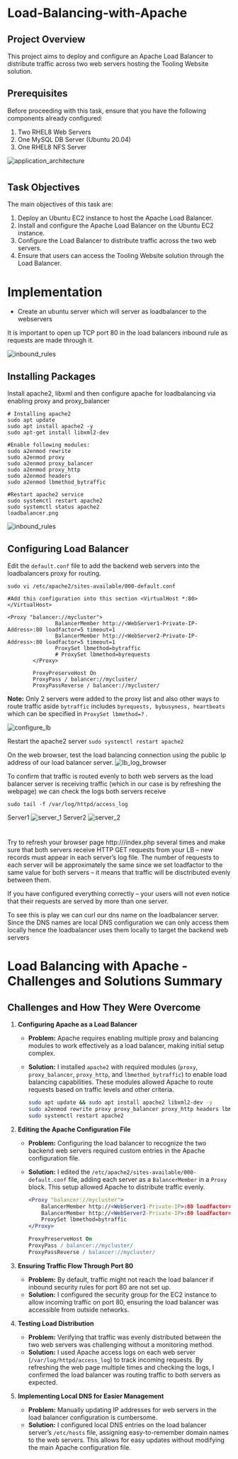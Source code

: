 # Load-Balancing-with-Apache

## Project Overview

This project aims to deploy and configure an Apache Load Balancer to distribute traffic across two web servers hosting the Tooling Website solution.

## Prerequisites

Before proceeding with this task, ensure that you have the following components already configured:

1. Two RHEL8 Web Servers
2. One MySQL DB Server (Ubuntu 20.04)
3. One RHEL8 NFS Server

![application_architecture](images/_3tier%20web%20application.png)
#

## Task Objectives

The main objectives of this task are:

1. Deploy an Ubuntu EC2 instance to host the Apache Load Balancer.
2. Install and configure the Apache Load Balancer on the Ubuntu EC2 instance.
3. Configure the Load Balancer to distribute traffic across the two web servers.
4. Ensure that users can access the Tooling Website solution through the Load Balancer.

# Implementation

- Create an ubuntu server which will server as loadbalancer to the webservers


It is important to open up TCP port 80 in the load balancers inbound rule as requests are made through it.

![inbound_rules](images/Screen_load.png)

## Installing Packages

Install apache2, libxml and then configure apache for loadbalancing via enabling proxy and proxy_balancer
```
# Installing apache2
sudo apt update
sudo apt install apache2 -y
sudo apt-get install libxml2-dev
```
```
#Enable following modules:
sudo a2enmod rewrite
sudo a2enmod proxy
sudo a2enmod proxy_balancer
sudo a2enmod proxy_http
sudo a2enmod headers
sudo a2enmod lbmethod_bytraffic
```
```
#Restart apache2 service
sudo systemctl restart apache2
sudo systemctl status apache2
loadbalancer.png
```
![inbound_rules](images/loadbalancer.png)



## Configuring Load Balancer

Edit the `default.conf` file to add the backend web servers into the loadbalancers proxy for routing.
```
sudo vi /etc/apache2/sites-available/000-default.conf

```
```
#Add this configuration into this section <VirtualHost *:80>  </VirtualHost>

<Proxy "balancer://mycluster">
               BalancerMember http://<WebServer1-Private-IP-Address>:80 loadfactor=5 timeout=1
               BalancerMember http://<WebServer2-Private-IP-Address>:80 loadfactor=5 timeout=1
               ProxySet lbmethod=bytraffic
               # ProxySet lbmethod=byrequests
        </Proxy>

        ProxyPreserveHost On
        ProxyPass / balancer://mycluster/
        ProxyPassReverse / balancer://mycluster/
```
**Note:** Only 2 servers were added to the proxy list and also other ways to route traffic aside `bytraffic` includes `byrequests, bybusyness, heartbeats` which can be specified in `ProxySet lbmethod=?` .

![configure_lb](images/4.configure_lb.jpg)

Restart the apache2 server `sudo systemctl restart apache2`

On the web browser, test the load balancing connection using the public Ip address of our load balancer server.
![lb_log_browser](images/tooling.png)

To confirm that traffic is routed evenly to both web servers as the load balancer server is receiving traffic (which in our case is by refreshing the webpage) we can check the logs both servers receive 

```
sudo tail -f /var/log/httpd/access_log
```

Server1
![server_1](images/5.a.serverlogs.jpg)
Server2
![server_2](images/5.b.server_logs.jpg)
#

Try to refresh your browser page http://<Load-Balancer-Public-IP-Address-or-Public-DNS-Name>/index.php several times and make sure that both servers receive HTTP GET requests from your LB – new records must appear in each server’s log file. The number of requests to each server will be approximately the same since we set loadfactor to the same value for both servers – it means that traffic will be disctributed evenly between them.

If you have configured everything correctly – your users will not even notice that their requests are served by more than one server.

To see this is play we can curl our dns name on the loadbalancer server. Since the DNS names are local DNS configuration we can only access them locally hence the loadbalancer uses them locally to target the backend web servers

# Load Balancing with Apache - Challenges and Solutions Summary

## Challenges and How They Were Overcome

1. **Configuring Apache as a Load Balancer**
   - **Problem:** Apache requires enabling multiple proxy and balancing modules to work effectively as a load balancer, making initial setup complex.
   - **Solution:** I installed `apache2` with required modules (`proxy`, `proxy_balancer`, `proxy_http`, and `lbmethod_bytraffic`) to enable load balancing capabilities. These modules allowed Apache to route requests based on traffic levels and other criteria.

     ```bash
     sudo apt update && sudo apt install apache2 libxml2-dev -y
     sudo a2enmod rewrite proxy proxy_balancer proxy_http headers lbmethod_bytraffic
     sudo systemctl restart apache2
     ```

2. **Editing the Apache Configuration File**
   - **Problem:** Configuring the load balancer to recognize the two backend web servers required custom entries in the Apache configuration file.
   - **Solution:** I edited the `/etc/apache2/sites-available/000-default.conf` file, adding each server as a `BalancerMember` in a `Proxy` block. This setup allowed Apache to distribute traffic evenly.

     ```apache
     <Proxy "balancer://mycluster">
         BalancerMember http://<WebServer1-Private-IP>:80 loadfactor=5 timeout=1
         BalancerMember http://<WebServer2-Private-IP>:80 loadfactor=5 timeout=1
         ProxySet lbmethod=bytraffic
     </Proxy>

     ProxyPreserveHost On
     ProxyPass / balancer://mycluster/
     ProxyPassReverse / balancer://mycluster/
     ```

3. **Ensuring Traffic Flow Through Port 80**
   - **Problem:** By default, traffic might not reach the load balancer if inbound security rules for port 80 are not set up.
   - **Solution:** I configured the security group for the EC2 instance to allow incoming traffic on port 80, ensuring the load balancer was accessible from outside networks.

4. **Testing Load Distribution**
   - **Problem:** Verifying that traffic was evenly distributed between the two web servers was challenging without a monitoring method.
   - **Solution:** I used Apache access logs on each web server (`/var/log/httpd/access_log`) to track incoming requests. By refreshing the web page multiple times and checking the logs, I confirmed the load balancer was routing traffic to both servers as expected.

5. **Implementing Local DNS for Easier Management**
   - **Problem:** Manually updating IP addresses for web servers in the load balancer configuration is cumbersome.
   - **Solution:** I configured local DNS entries on the load balancer server’s `/etc/hosts` file, assigning easy-to-remember domain names to the web servers. This allows for easy updates without modifying the main Apache configuration file.


